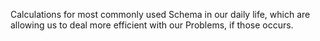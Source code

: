 Calculations for most commonly used Schema in our daily life, which are allowing us to deal more efficient with our Problems, if those occurs.